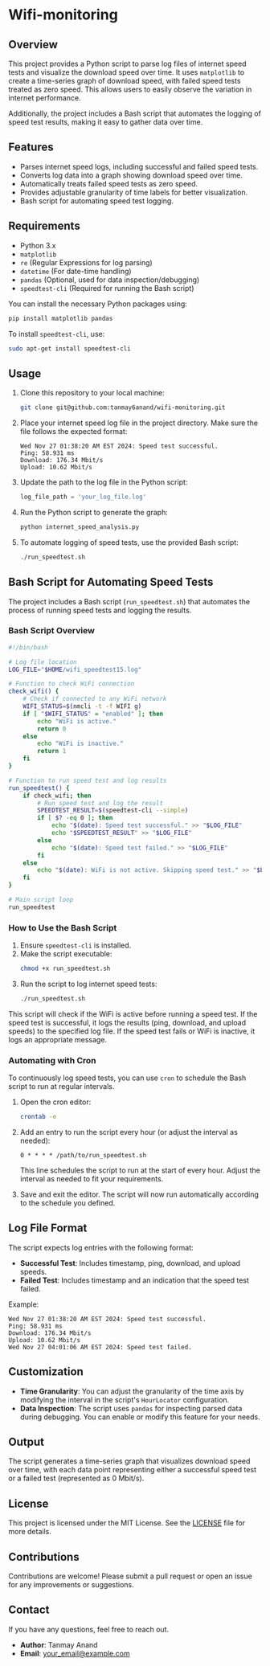 # Wifi-monitoring

## Overview
This project provides a Python script to parse log files of internet speed tests and visualize the download speed over time. It uses `matplotlib` to create a time-series graph of download speed, with failed speed tests treated as zero speed. This allows users to easily observe the variation in internet performance.

Additionally, the project includes a Bash script that automates the logging of speed test results, making it easy to gather data over time.

## Features
- Parses internet speed logs, including successful and failed speed tests.
- Converts log data into a graph showing download speed over time.
- Automatically treats failed speed tests as zero speed.
- Provides adjustable granularity of time labels for better visualization.
- Bash script for automating speed test logging.

## Requirements
- Python 3.x
- `matplotlib`
- `re` (Regular Expressions for log parsing)
- `datetime` (For date-time handling)
- `pandas` (Optional, used for data inspection/debugging)
- `speedtest-cli` (Required for running the Bash script)

You can install the necessary Python packages using:
```sh
pip install matplotlib pandas
```

To install `speedtest-cli`, use:
```sh
sudo apt-get install speedtest-cli
```

## Usage
1. Clone this repository to your local machine:
   ```sh
   git clone git@github.com:tanmay6anand/wifi-monitoring.git
   ```
2. Place your internet speed log file in the project directory. Make sure the file follows the expected format:
   ```
   Wed Nov 27 01:38:20 AM EST 2024: Speed test successful.
   Ping: 58.931 ms
   Download: 176.34 Mbit/s
   Upload: 10.62 Mbit/s
   ```
3. Update the path to the log file in the Python script:
   ```python
   log_file_path = 'your_log_file.log'
   ```
4. Run the Python script to generate the graph:
   ```sh
   python internet_speed_analysis.py
   ```
5. To automate logging of speed tests, use the provided Bash script:
   ```sh
   ./run_speedtest.sh
   ```

## Bash Script for Automating Speed Tests
The project includes a Bash script (`run_speedtest.sh`) that automates the process of running speed tests and logging the results.

### Bash Script Overview
```bash
#!/bin/bash

# Log file location
LOG_FILE="$HOME/wifi_speedtest15.log"

# Function to check WiFi connection
check_wifi() {
    # Check if connected to any WiFi network
    WIFI_STATUS=$(nmcli -t -f WIFI g)
    if [ "$WIFI_STATUS" = "enabled" ]; then
        echo "WiFi is active."
        return 0
    else
        echo "WiFi is inactive."
        return 1
    fi
}

# Function to run speed test and log results
run_speedtest() {
    if check_wifi; then
        # Run speed test and log the result
        SPEEDTEST_RESULT=$(speedtest-cli --simple)
        if [ $? -eq 0 ]; then
            echo "$(date): Speed test successful." >> "$LOG_FILE"
            echo "$SPEEDTEST_RESULT" >> "$LOG_FILE"
        else
            echo "$(date): Speed test failed." >> "$LOG_FILE"
        fi
    else
        echo "$(date): WiFi is not active. Skipping speed test." >> "$LOG_FILE"
    fi
}

# Main script loop
run_speedtest
```

### How to Use the Bash Script
1. Ensure `speedtest-cli` is installed.
2. Make the script executable:
   ```sh
   chmod +x run_speedtest.sh
   ```
3. Run the script to log internet speed tests:
   ```sh
   ./run_speedtest.sh
   ```

This script will check if the WiFi is active before running a speed test. If the speed test is successful, it logs the results (ping, download, and upload speeds) to the specified log file. If the speed test fails or WiFi is inactive, it logs an appropriate message.

### Automating with Cron
To continuously log speed tests, you can use `cron` to schedule the Bash script to run at regular intervals.

1. Open the cron editor:
   ```sh
   crontab -e
   ```
2. Add an entry to run the script every hour (or adjust the interval as needed):
   ```
   0 * * * * /path/to/run_speedtest.sh
   ```
   This line schedules the script to run at the start of every hour. Adjust the interval as needed to fit your requirements.

3. Save and exit the editor. The script will now run automatically according to the schedule you defined.

## Log File Format
The script expects log entries with the following format:
- **Successful Test**: Includes timestamp, ping, download, and upload speeds.
- **Failed Test**: Includes timestamp and an indication that the speed test failed.

Example:
```
Wed Nov 27 01:38:20 AM EST 2024: Speed test successful.
Ping: 58.931 ms
Download: 176.34 Mbit/s
Upload: 10.62 Mbit/s
Wed Nov 27 04:01:06 AM EST 2024: Speed test failed.
```

## Customization
- **Time Granularity**: You can adjust the granularity of the time axis by modifying the interval in the script's `HourLocator` configuration.
- **Data Inspection**: The script uses `pandas` for inspecting parsed data during debugging. You can enable or modify this feature for your needs.

## Output
The script generates a time-series graph that visualizes download speed over time, with each data point representing either a successful speed test or a failed test (represented as 0 Mbit/s).


## License
This project is licensed under the MIT License. See the [LICENSE](LICENSE) file for more details.

## Contributions
Contributions are welcome! Please submit a pull request or open an issue for any improvements or suggestions.

## Contact
If you have any questions, feel free to reach out.
- **Author**: Tanmay Anand
- **Email**: your_email@example.com

